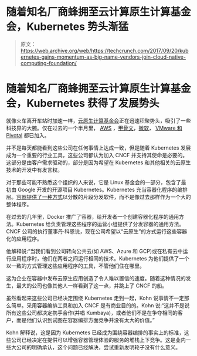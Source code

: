 # 随着知名厂商蜂拥至云计算原生计算基金会，Kubernetes 势头渐猛

> 原文：<https://web.archive.org/web/https://techcrunch.com/2017/09/20/kubernetes-gains-momentum-as-big-name-vendors-join-cloud-native-computing-foundation/>

# 随着知名厂商蜂拥至云计算原生计算基金会，Kubernetes 获得了发展势头

就像火车离开车站时加速一样，[云原生计算基金会](https://web.archive.org/web/20230224212838/https://www.cncf.io/)正在迅速积聚势头，吸引了一些科技界的大腕。仅在过去的一个半月里， [AWS](https://web.archive.org/web/20230224212838/https://techcrunch.com/2017/08/09/aws-joins-the-cloud-native-computing-foundation/) ，[甲骨文](https://web.archive.org/web/20230224212838/https://techcrunch.com/2017/09/13/oracle-joins-the-cloud-native-computing-foundation-as-a-platinum-member/?ncid=rss&utm_source=feedburner&utm_medium=feed&utm_campaign=sfgplus&sr_share=googleplus&%3Fncid=sfgplus)，[微软](https://web.archive.org/web/20230224212838/https://techcrunch.com/2017/07/26/microsofts-new-azure-container-instances-make-using-containers-fast-and-easy/)， [VMware 和 Pivotal](https://web.archive.org/web/20230224212838/https://www.geekwire.com/2017/now-vmware-pivotal-cncf-becoming-hub-enterprise-tech/) 都已加入。

并不是每天都能看到这些公司在任何事情上达成一致，但是随着 Kubernetes 发展成为一个重要的行业工具，这些公司都认为加入 CNCF 并支持其使命是必要的。这部分是由客户需求驱动的，部分是因为希望在 Kubernetes 和其他相关的云原生技术的开发中有发言权。

对于那些可能不熟悉这个组织的人来说，它是 Linux 基金会的一部分，包含了最初由 Google 开发的开源项目 Kubernetes。Kubernetes 充当容器化程序的编排层。[容器提供了一种方式](https://web.archive.org/web/20230224212838/https://techcrunch.com/2016/10/16/wtf-is-a-container/)以分散的片段分发软件，而不是像过去那样作为一个大的整体程序。

在过去的几年里，Docker 推广了容器，给开发者一个创建容器化程序的通用方法。Kubernetes 给负责管理这些程序的运营小组提供了分发容器的通用方法。CNCF 公司的执行董事丹·科恩说，现在公司希望以“云原生”的方式运行这些容器化的应用程序。

他解释说:“当我们看到公司转向公共云(如 AWS、Azure 和 GCP)或在私有云中运行应用程序时，他们在两者之间运行相同的技术。Kubernetes 为他们提供了一个以一致的方式管理这些应用程序的工具，不管他们住在哪里。

这为企业在容器中发布云原生应用创造了令人难以置信的速度。随着这种情况的发生，最大的公司也像其他人一样看到了这一点，并跳上了 CNCF 的船。

虽然看起来这些公司已经决定围绕 Kubernetes 走到一起，Kohn 说事情不一定那么简单。采用容器编排工具和加入 CNCF 是有商业目的的。Kohn 说:“这并不是说所有这些公司都决定携手合作(并唱 Kumbaya)，或者他们不是在争夺相同的客户，而是他们认识到试图在容器编排方面竞争并没有太大的价值。”

Kohn 解释说，这是因为 Kubernetes 已经成为围绕容器编排的事实上的标准，这些公司已经决定在提供可以增强容器管理体验的服务的堆栈上下竞争。这是业内一些大公司的明确承认，这个问题已经解决，尝试重新发明轮子没有什么意义。